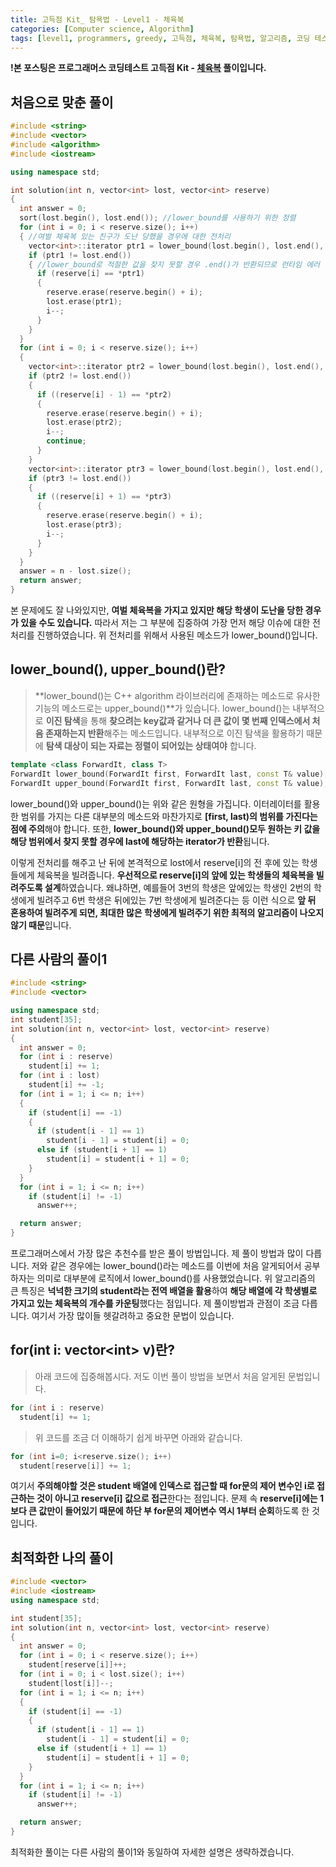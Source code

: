 ```yaml
---
title: 고득점 Kit_ 탐욕법 - Level1 - 체육복
categories: [Computer science, Algorithm]
tags: [level1, programmers, greedy, 고득점, 체육복, 탐욕법, 알고리즘, 코딩 테스트, 프로그래머스]
---
```


**!본 포스팅은 프로그래머스 코딩테스트 고득점 Kit - [체육복](https://programmers.co.kr/learn/courses/30/lessons/42862) 풀이입니다.**

## 처음으로 맞춘 풀이
``` cpp
#include <string>
#include <vector>
#include <algorithm>
#include <iostream>

using namespace std;

int solution(int n, vector<int> lost, vector<int> reserve)
{
  int answer = 0;
  sort(lost.begin(), lost.end()); //lower_bound를 사용하기 위한 정렬
  for (int i = 0; i < reserve.size(); i++)
  { //여벌 체육복 있는 친구가 도난 당했을 경우에 대한 전처리
    vector<int>::iterator ptr1 = lower_bound(lost.begin(), lost.end(), reserve[i]);
    if (ptr1 != lost.end())
    { //lower_bound로 적절한 값을 찾지 못할 경우 .end()가 반환되므로 런타임 에러 발생 방지를 위하여 예외처리
      if (reserve[i] == *ptr1)
      {
        reserve.erase(reserve.begin() + i);
        lost.erase(ptr1);
        i--;
      }
    }
  }
  for (int i = 0; i < reserve.size(); i++)
  {
    vector<int>::iterator ptr2 = lower_bound(lost.begin(), lost.end(), (reserve[i] - 1));
    if (ptr2 != lost.end())
    {
      if ((reserve[i] - 1) == *ptr2)
      {
        reserve.erase(reserve.begin() + i);
        lost.erase(ptr2);
        i--;
        continue;
      }
    }
    vector<int>::iterator ptr3 = lower_bound(lost.begin(), lost.end(), (reserve[i] + 1));
    if (ptr3 != lost.end())
    {
      if ((reserve[i] + 1) == *ptr3)
      {
        reserve.erase(reserve.begin() + i);
        lost.erase(ptr3);
        i--;
      }
    }
  }
  answer = n - lost.size();
  return answer;
}
```
본 문제에도 잘 나와있지만, **여벌 체육복을 가지고 있지만 해당 학생이 도난을 당한 경우가 있을 수도 있습니다.** 따라서 저는 그 부분에 집중하여 가장 먼저 해당 이슈에 대한 전처리를 진행하였습니다.
위 전처리를 위해서 사용된 메소드가 lower_bound()입니다.

## lower_bound(), upper_bound()란?
> **lower_bound()는 C++ algorithm 라이브러리에 존재하는 메소드로 유사한 기능의 메소드로는 upper_bound()**가 있습니다. lower_bound()는 내부적으로 **이진 탐색**을 통해 **찾으려는 key값과 같거나 더 큰 값이 몇 번째 인덱스에서 처음 존재하는지 반환**해주는 메소드입니다.
내부적으로 이진 탐색을 활용하기 때문에 **탐색 대상이 되는 자료는 정렬이 되어있는 상태여야** 합니다.
``` cpp
template <class ForwardIt, class T>
ForwardIt lower_bound(ForwardIt first, ForwardIt last, const T& value);
ForwardIt upper_bound(ForwardIt first, ForwardIt last, const T& value);
```
lower_bound()와 upper_bound()는 위와 같은 원형을 가집니다.
이터레이터를 활용한 범위를 가지는 다른 대부분의 메소드와 마찬가지로 **[first, last)의 범위를 가진다는 점에 주의**해야 합니다.
또한, **lower_bound()와 upper_bound()모두 원하는 키 값을 해당 범위에서 찾지 못할 경우에 last에 해당하는 iterator가 반환**됩니다.

이렇게 전처리를 해주고 난 뒤에 본격적으로 lost에서 reserve[i]의 전 후에 있는 학생들에게 체육복을 빌려줍니다. **우선적으로 reserve[i]의 앞에 있는 학생들의 체육복을 빌려주도록 설계**하였습니다. 왜냐하면, 예를들어 3번의 학생은 앞에있는 학생인 2번의 학생에게 빌려주고 6번 학생은 뒤에있는 7번 학생에게 빌려준다는 등 이런 식으로 **앞 뒤 혼용하여 빌려주게 되면, 최대한 많은 학생에게 빌려주기 위한 최적의 알고리즘이 나오지 않기 때문**입니다. 

## 다른 사람의 풀이1
``` cpp
#include <string>
#include <vector>

using namespace std;
int student[35];
int solution(int n, vector<int> lost, vector<int> reserve)
{
  int answer = 0;
  for (int i : reserve)
    student[i] += 1;
  for (int i : lost)
    student[i] += -1;
  for (int i = 1; i <= n; i++)
  {
    if (student[i] == -1)
    {
      if (student[i - 1] == 1)
        student[i - 1] = student[i] = 0;
      else if (student[i + 1] == 1)
        student[i] = student[i + 1] = 0;
    }
  }
  for (int i = 1; i <= n; i++)
    if (student[i] != -1)
      answer++;

  return answer;
}
```

프로그래머스에서 가장 많은 추천수를 받은 풀이 방법입니다. 제 풀이 방법과 많이 다릅니다. 저와 같은 경우에는 lower_bound()라는 메소드를 이번에 처음 알게되어서 공부하자는 의미로 대부분에 로직에서 lower_bound()를 사용했었습니다.
위 알고리즘의 큰 특징은 **넉넉한 크기의 student라는 전역 배열을 활용**하여 **해당 배열에 각 학생별로 가지고 있는 체육복의 개수를 카운팅**했다는 점입니다. 제 풀이방법과 관점이 조금 다릅니다.
여기서 가장 많이들 헷갈려하고 중요한 문법이 있습니다.

## for(int i: vector<int\> v)란? 
> 아래 코드에 집중해봅시다. 저도 이번 풀이 방법을 보면서 처음 알게된 문법입니다.
``` cpp
for (int i : reserve)
  student[i] += 1;
```
> 위 코드를 조금 더 이해하기 쉽게 바꾸면 아래와 같습니다.
``` cpp
for (int i=0; i<reserve.size(); i++)
  student[reserve[i]] += 1;
```
여기서 **주의해야할 것은 student 배열에 인덱스로 접근할 때 for문의 제어 변수인 i로 접근하는 것이 아니고 reserve[i] 값으로 접근**한다는 점입니다. 문제 속 **reserve[i]에는 1보다 큰 값만이 들어있기 때문에 하단 부 for문의 제어변수 역시 1부터 순회**하도록 한 것입니다.

## 최적화한 나의 풀이
``` cpp
#include <vector>
#include <iostream>
using namespace std;

int student[35];
int solution(int n, vector<int> lost, vector<int> reserve)
{
  int answer = 0;
  for (int i = 0; i < reserve.size(); i++)
    student[reserve[i]]++;
  for (int i = 0; i < lost.size(); i++)
    student[lost[i]]--;
  for (int i = 1; i <= n; i++)
  {
    if (student[i] == -1)
    {
      if (student[i - 1] == 1)
        student[i - 1] = student[i] = 0;
      else if (student[i + 1] == 1)
        student[i] = student[i + 1] = 0;
    }
  }
  for (int i = 1; i <= n; i++)
    if (student[i] != -1)
      answer++;

  return answer;
}
```
최적화한 풀이는 다른 사람의 풀이1와 동일하여 자세한 설명은 생략하겠습니다.